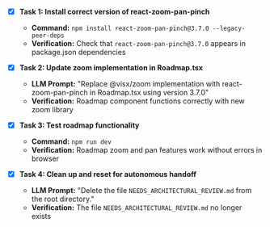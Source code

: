 - [x] **Task 1: Install correct version of react-zoom-pan-pinch**
    - **Command:** `npm install react-zoom-pan-pinch@3.7.0 --legacy-peer-deps`
    - **Verification:** Check that `react-zoom-pan-pinch@3.7.0` appears in package.json dependencies

- [x] **Task 2: Update zoom implementation in Roadmap.tsx**
    - **LLM Prompt:** "Replace @visx/zoom implementation with react-zoom-pan-pinch in Roadmap.tsx using version 3.7.0"
    - **Verification:** Roadmap component functions correctly with new zoom library

- [x] **Task 3: Test roadmap functionality**
    - **Command:** `npm run dev`
    - **Verification:** Roadmap zoom and pan features work without errors in browser

- [x] **Task 4: Clean up and reset for autonomous handoff**
    - **LLM Prompt:** "Delete the file `NEEDS_ARCHITECTURAL_REVIEW.md` from the root directory."
    - **Verification:** The file `NEEDS_ARCHITECTURAL_REVIEW.md` no longer exists